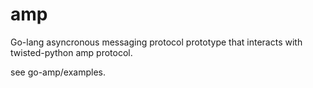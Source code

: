 amp
===

Go-lang asyncronous messaging protocol prototype that interacts with twisted-python amp protocol.  

see go-amp/examples.


